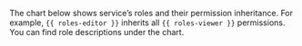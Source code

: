The chart below shows service’s roles and their permission inheritance. For example, `{{ roles-editor }}` inherits all `{{ roles-viewer }}` permissions. You can find role descriptions under the chart.

